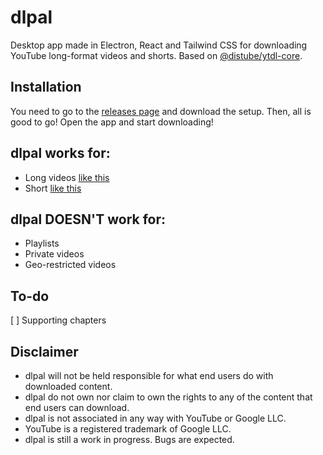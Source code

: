 # dlpal

Desktop app made in Electron, React and Tailwind CSS for downloading YouTube long-format videos and shorts. Based on [@distube/ytdl-core](https://www.npmjs.com/package/@distube/ytdl-core).

## Installation

You need to go to the [releases page](https://github.com/anventec/dlpal/releases) and download the setup. Then, all is good to go! Open the app and start downloading!

## dlpal works for:

- Long videos [like this](https://www.youtube.com/watch?v=dQw4w9WgXcQ)
- Short [like this](https://www.youtube.com/shorts/SXHMnicI6Pg)

## dlpal DOESN'T work for:

- Playlists
- Private videos
- Geo-restricted videos

## To-do

[ ] Supporting chapters

## Disclaimer

- dlpal will not be held responsible for what end users do with downloaded content.
- dlpal do not own nor claim to own the rights to any of the content that end users can download.
- dlpal is not associated in any way with YouTube or Google LLC.
- YouTube is a registered trademark of Google LLC.
- dlpal is still a work in progress. Bugs are expected.
